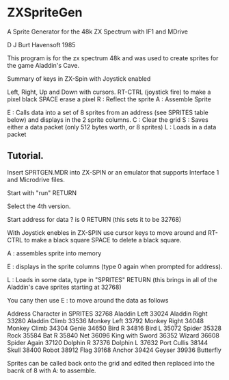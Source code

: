# ZXSpriteGen
 A Sprite Generator for the 48k ZX Spectrum with IF1 and MDrive

D J Burt
Havensoft 1985

This program is for the zx spectrum 48k and was used to create sprites for the game Aladdin's Cave.

Summary of keys in ZX-Spin with Joystick enabled

Left, Right, Up and Down with cursors.
RT-CTRL (joystick fire) to make a pixel black
SPACE erase a pixel
R : Reflect the sprite
A : Assemble Sprite

E : Calls data into a set of 8 sprites from an address (see SPRITES table below) and displays in the 2 sprite columns. 
C : Clear the grid
S : Saves either a data packet (only 512 bytes worth, or 8 sprites)
L : Loads in a data packet


Tutorial.
-------------

Insert SPRTGEN.MDR into ZX-SPIN or an emulator that supports Interface 1 and Microdrive files. 

Start with "run" RETURN

Select the 4th version.

Start address for data ? is 0 RETURN (this sets it to be 32768)

With Joystick enebles in ZX-SPIN use cursor keys to move around and RT-CTRL to make a black square SPACE to delete a black square. 

A : assembles sprite into memory

E : displays in the sprite columns (type 0 again when prompted for address). 

L : Loads in some data, type in "SPRITES" RETURN (this brings in all of the Aladdin's cave sprites starting at 32768)

You cany then use E : to move around the data as follows

Address	Character in SPRITES
32768 	Aladdin Left
33024	Aladdin Right
33280	Aladdin Climb
33536	Monkey Left
33792	Monkey Right
34048	Monkey Climb
34304	Genie
34650	Bird R
34816	Bird L
35072	Spider
35328	Rock
35584	Bat R
35840	Net
36096	King with Sword
36352	Wizard
36608	Spider Again
37120	Dolphin R
37376	Dolphin L
37632	Port Cullis
38144	Skull
38400	Robot
38912	Flag
39168	Anchor
39424	Geyser
39936	Butterfly

Sprites can be called back onto the grid and edited then replaced into the bacnk of 8 with A: to assemble. 






